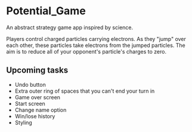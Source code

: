 # Potential_Game

An abstract strategy game app inspired by science.

Players control charged particles carrying electrons. As they "jump" over each other, these particles take electrons from the jumped particles. The aim is to reduce all of your opponent's particle's charges to zero.

## Upcoming tasks

- Undo button
- Extra outer ring of spaces that you can't end your turn in
- Game over screen
- Start screen
- Change name option
- Win/lose history
- Styling
